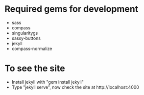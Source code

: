 Required gems for development
=======================
- sass
- compass
- singularitygs
- sassy-buttons
- jekyll
- compass-normalize

To see the site
=======================
- Install jekyll with "gem install jekyll"
- Type "jekyll serve", now check the site at http://localhost:4000
